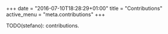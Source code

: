 +++
date = "2016-07-10T18:28:29+01:00"
title = "Contributions"
active_menu = "meta.contributions"
+++

TODO(stefano): contributions.
